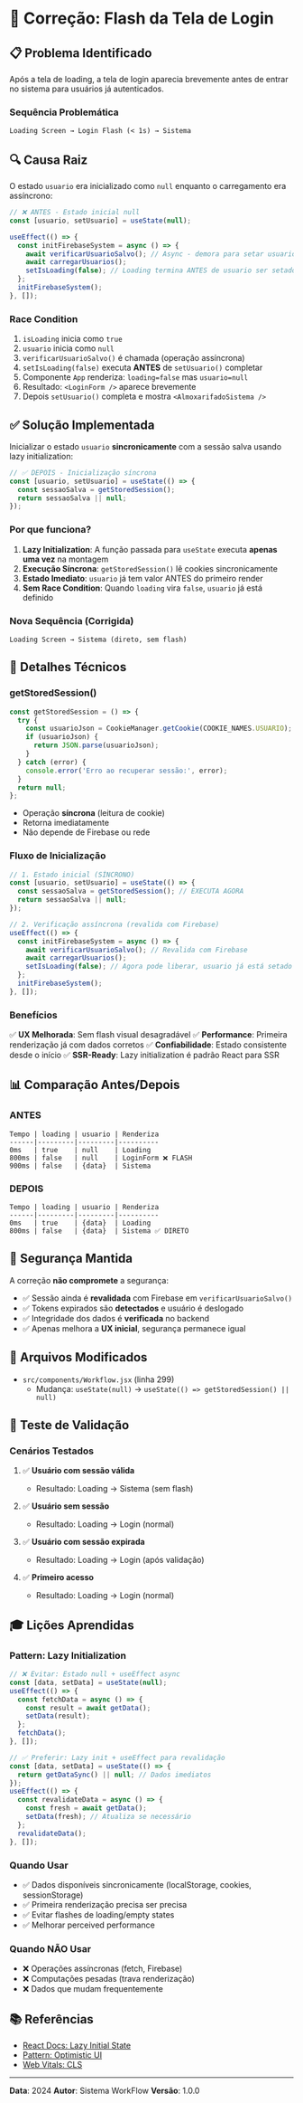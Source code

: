 # 🔧 Correção: Flash da Tela de Login

## 📋 Problema Identificado

Após a tela de loading, a tela de login aparecia brevemente antes de entrar no sistema para usuários já autenticados.

### Sequência Problemática

```
Loading Screen → Login Flash (< 1s) → Sistema
```

## 🔍 Causa Raiz

O estado `usuario` era inicializado como `null` enquanto o carregamento era assíncrono:

```javascript
// ❌ ANTES - Estado inicial null
const [usuario, setUsuario] = useState(null);

useEffect(() => {
  const initFirebaseSystem = async () => {
    await verificarUsuarioSalvo(); // Async - demora para setar usuario
    await carregarUsuarios();
    setIsLoading(false); // Loading termina ANTES de usuario ser setado
  };
  initFirebaseSystem();
}, []);
```

### Race Condition

1. `isLoading` inicia como `true`
2. `usuario` inicia como `null`
3. `verificarUsuarioSalvo()` é chamada (operação assíncrona)
4. `setIsLoading(false)` executa **ANTES** de `setUsuario()` completar
5. Componente `App` renderiza: `loading=false` mas `usuario=null`
6. Resultado: `<LoginForm />` aparece brevemente
7. Depois `setUsuario()` completa e mostra `<AlmoxarifadoSistema />`

## ✅ Solução Implementada

Inicializar o estado `usuario` **sincronicamente** com a sessão salva usando lazy initialization:

```javascript
// ✅ DEPOIS - Inicialização síncrona
const [usuario, setUsuario] = useState(() => {
  const sessaoSalva = getStoredSession();
  return sessaoSalva || null;
});
```

### Por que funciona?

1. **Lazy Initialization**: A função passada para `useState` executa **apenas uma vez** na montagem
2. **Execução Síncrona**: `getStoredSession()` lê cookies sincronicamente
3. **Estado Imediato**: `usuario` já tem valor ANTES do primeiro render
4. **Sem Race Condition**: Quando `loading` vira `false`, `usuario` já está definido

### Nova Sequência (Corrigida)

```
Loading Screen → Sistema (direto, sem flash)
```

## 🎯 Detalhes Técnicos

### getStoredSession()

```javascript
const getStoredSession = () => {
  try {
    const usuarioJson = CookieManager.getCookie(COOKIE_NAMES.USUARIO);
    if (usuarioJson) {
      return JSON.parse(usuarioJson);
    }
  } catch (error) {
    console.error('Erro ao recuperar sessão:', error);
  }
  return null;
};
```

- Operação **síncrona** (leitura de cookie)
- Retorna imediatamente
- Não depende de Firebase ou rede

### Fluxo de Inicialização

```javascript
// 1. Estado inicial (SÍNCRONO)
const [usuario, setUsuario] = useState(() => {
  const sessaoSalva = getStoredSession(); // EXECUTA AGORA
  return sessaoSalva || null;
});

// 2. Verificação assíncrona (revalida com Firebase)
useEffect(() => {
  const initFirebaseSystem = async () => {
    await verificarUsuarioSalvo(); // Revalida com Firebase
    await carregarUsuarios();
    setIsLoading(false); // Agora pode liberar, usuario já está setado
  };
  initFirebaseSystem();
}, []);
```

### Benefícios

✅ **UX Melhorada**: Sem flash visual desagradável
✅ **Performance**: Primeira renderização já com dados corretos
✅ **Confiabilidade**: Estado consistente desde o início
✅ **SSR-Ready**: Lazy initialization é padrão React para SSR

## 📊 Comparação Antes/Depois

### ANTES
```
Tempo | loading | usuario | Renderiza
------|---------|---------|----------
0ms   | true    | null    | Loading
800ms | false   | null    | LoginForm ❌ FLASH
900ms | false   | {data}  | Sistema
```

### DEPOIS
```
Tempo | loading | usuario | Renderiza
------|---------|---------|----------
0ms   | true    | {data}  | Loading
800ms | false   | {data}  | Sistema ✅ DIRETO
```

## 🔐 Segurança Mantida

A correção **não compromete** a segurança:

- ✅ Sessão ainda é **revalidada** com Firebase em `verificarUsuarioSalvo()`
- ✅ Tokens expirados são **detectados** e usuário é deslogado
- ✅ Integridade dos dados é **verificada** no backend
- ✅ Apenas melhora a **UX inicial**, segurança permanece igual

## 📝 Arquivos Modificados

- `src/components/Workflow.jsx` (linha 299)
  - Mudança: `useState(null)` → `useState(() => getStoredSession() || null)`

## 🧪 Teste de Validação

### Cenários Testados

1. ✅ **Usuário com sessão válida**
   - Resultado: Loading → Sistema (sem flash)

2. ✅ **Usuário sem sessão**
   - Resultado: Loading → Login (normal)

3. ✅ **Usuário com sessão expirada**
   - Resultado: Loading → Login (após validação)

4. ✅ **Primeiro acesso**
   - Resultado: Loading → Login (normal)

## 🎓 Lições Aprendidas

### Pattern: Lazy Initialization

```javascript
// ❌ Evitar: Estado null + useEffect async
const [data, setData] = useState(null);
useEffect(() => {
  const fetchData = async () => {
    const result = await getData();
    setData(result);
  };
  fetchData();
}, []);

// ✅ Preferir: Lazy init + useEffect para revalidação
const [data, setData] = useState(() => {
  return getDataSync() || null; // Dados imediatos
});
useEffect(() => {
  const revalidateData = async () => {
    const fresh = await getData();
    setData(fresh); // Atualiza se necessário
  };
  revalidateData();
}, []);
```

### Quando Usar

- ✅ Dados disponíveis sincronicamente (localStorage, cookies, sessionStorage)
- ✅ Primeira renderização precisa ser precisa
- ✅ Evitar flashes de loading/empty states
- ✅ Melhorar perceived performance

### Quando NÃO Usar

- ❌ Operações assíncronas (fetch, Firebase)
- ❌ Computações pesadas (trava renderização)
- ❌ Dados que mudam frequentemente

## 📚 Referências

- [React Docs: Lazy Initial State](https://react.dev/reference/react/useState#avoiding-recreating-the-initial-state)
- [Pattern: Optimistic UI](https://www.patterns.dev/posts/optimistic-ui-pattern)
- [Web Vitals: CLS](https://web.dev/cls/)

---

**Data**: 2024
**Autor**: Sistema WorkFlow
**Versão**: 1.0.0
